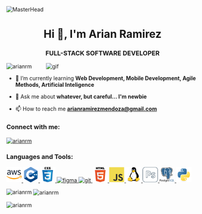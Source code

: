 ![MasterHead](https://mir-s3-cdn-cf.behance.net/project_modules/1400/6c0f9b95746151.5e9ecde69599e.gif) 

<h1 align="center">Hi 👋, I'm Arian Ramirez</h1>
<h3 align="center">FULL-STACK SOFTWARE DEVELOPER</h3>
<img align="right" src="https://cdn.dribbble.com/users/1019864/screenshots/3079099/codeloop.gif" alt="gif" width="400px">
<p align="left"> <img src="https://komarev.com/ghpvc/?username=arianrm&label=Profile%20views&color=0e75b6&style=flat" alt="arianrm" /> </p>

- 🌱 I’m currently learning **Web Development, Mobile Development, Agile Methods, Artificial Inteligence**

- 💬 Ask me about **whatever, but careful... I'm newbie**

- 📫 How to reach me **arianramirezmendoza@gmail.com**

<h3 align="left">Connect with me:</h3>
<p align="left">
<a href="https://linkedin.com/in/arianrm" target="blank"><img align="center" src="https://raw.githubusercontent.com/rahuldkjain/github-profile-readme-generator/master/src/images/icons/Social/linked-in-alt.svg" alt="arianrm" height="30" width="40" /></a>
</p>

<h3 align="left">Languages and Tools:</h3>
<p align="left"> <a href="https://aws.amazon.com" target="_blank" rel="noreferrer"> <img src="https://raw.githubusercontent.com/devicons/devicon/master/icons/amazonwebservices/amazonwebservices-original-wordmark.svg" alt="aws" width="40" height="40"/> </a> <a href="https://www.w3schools.com/cpp/" target="_blank" rel="noreferrer"> <img src="https://raw.githubusercontent.com/devicons/devicon/master/icons/cplusplus/cplusplus-original.svg" alt="cplusplus" width="40" height="40"/> </a> <a href="https://www.w3schools.com/css/" target="_blank" rel="noreferrer"> <img src="https://raw.githubusercontent.com/devicons/devicon/master/icons/css3/css3-original-wordmark.svg" alt="css3" width="40" height="40"/> </a> <a href="https://www.figma.com/" target="_blank" rel="noreferrer"> <img src="https://www.vectorlogo.zone/logos/figma/figma-icon.svg" alt="figma" width="40" height="40"/> </a> <a href="https://git-scm.com/" target="_blank" rel="noreferrer"> <img src="https://www.vectorlogo.zone/logos/git-scm/git-scm-icon.svg" alt="git" width="40" height="40"/> </a> <a href="https://www.w3.org/html/" target="_blank" rel="noreferrer"> <img src="https://raw.githubusercontent.com/devicons/devicon/master/icons/html5/html5-original-wordmark.svg" alt="html5" width="40" height="40"/> </a> <a href="https://developer.mozilla.org/en-US/docs/Web/JavaScript" target="_blank" rel="noreferrer"> <img src="https://raw.githubusercontent.com/devicons/devicon/master/icons/javascript/javascript-original.svg" alt="javascript" width="40" height="40"/> </a> <a href="https://www.linux.org/" target="_blank" rel="noreferrer"> <img src="https://raw.githubusercontent.com/devicons/devicon/master/icons/linux/linux-original.svg" alt="linux" width="40" height="40"/> </a> <a href="https://www.photoshop.com/en" target="_blank" rel="noreferrer"> <img src="https://raw.githubusercontent.com/devicons/devicon/master/icons/photoshop/photoshop-line.svg" alt="photoshop" width="40" height="40"/> </a> <a href="https://www.postgresql.org" target="_blank" rel="noreferrer"> <img src="https://raw.githubusercontent.com/devicons/devicon/master/icons/postgresql/postgresql-original-wordmark.svg" alt="postgresql" width="40" height="40"/> </a> <a href="https://www.python.org" target="_blank" rel="noreferrer"> <img src="https://raw.githubusercontent.com/devicons/devicon/master/icons/python/python-original.svg" alt="python" width="40" height="40"/> </a> </p>


<p><img align="left" src="https://github-readme-stats.vercel.app/api/top-langs?username=arianrm&show_icons=true&locale=en&layout=compact" alt="arianrm" /></p>

<p>&nbsp;<img align="center" src="https://github-readme-stats.vercel.app/api?username=arianrm&show_icons=true&locale=en" alt="arianrm" /></p>

<p><img align="center" src="https://github-readme-streak-stats.herokuapp.com/?user=arianrm&" alt="arianrm" /></p>
